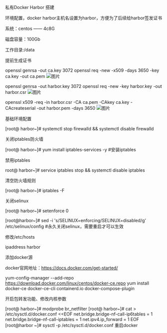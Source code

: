 私有Docker Harbor 搭建

环境配置，docker harbor主机名设置为harbor，方便为了后续给harbor签发证书

系统：centos —— 4c8G

磁盘容量：100Gb

工作目录:/data

提前生成证书

openssl genrsa -out ca.key 3072
openssl req -new -x509 -days 3650 -key ca.key -out ca.pem
![图片](https://user-images.githubusercontent.com/85480356/177931824-3a41fa14-f098-4515-8b06-d4cedbeb1c03.png)

openssl genrsa -out harbor.key  3072
openssl req -new -key harbor.key -out harbor.csr
![图片](https://user-images.githubusercontent.com/85480356/177934387-0e3643fc-dbc7-4ce5-a0ad-1ee5f2669b3b.png)

openssl x509 -req -in harbor.csr -CA ca.pem -CAkey ca.key -CAcreateserial -out harbor.pem -days 3650
![图片](https://user-images.githubusercontent.com/85480356/177932028-ef0320b6-733c-4f80-b4bb-e52a04848332.png)


基础环境配置

[root@ harbor~]# systemctl stop firewalld && systemctl disable firewalld

关闭iptables防火墙

[root@ harbor~]# yum install iptables-services -y  #安装iptables

禁用iptables

root@ harbor~]# service iptables stop   && systemctl disable iptables

清空防火墙规则

[root@ harbor~]# iptables -F 

关闭selinux

[root@ harbor~]# setenforce 0

[root@harbor~]# sed -i 's/SELINUX=enforcing/SELINUX=disabled/g' /etc/selinux/config #永久关闭selinux，需要重启才可以生效

修改/etc/hosts

ipaddress harbor

添加docker源

docker官网地址：https://docs.docker.com/get-started/

yum-config-manager  --add-repo   https://download.docker.com/linux/centos/docker-ce.repo
yum install docker-ce docker-ce-cli containerd.io docker-compose-plugin
 
开启包转发功能、修改内核参数

[root@ harbor~]# modprobe br_netfilter
[root@ harbor~]# cat > /etc/sysctl.d/docker.conf <<EOF
net.bridge.bridge-nf-call-ip6tables = 1
net.bridge.bridge-nf-call-iptables = 1
net.ipv4.ip_forward = 1
EOF
[root@harbor ~]# sysctl -p /etc/sysctl.d/docker.conf
重启docker
                                                      
                                                       
                                                       
                                                       
                                                       
